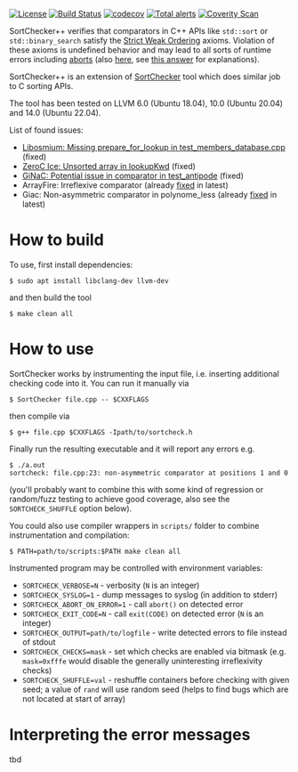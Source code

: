 [![License](http://img.shields.io/:license-MIT-blue.svg)](https://github.com/yugr/sortcheckxx/blob/master/LICENSE.txt)
[![Build Status](https://github.com/yugr/sortcheckxx/actions/workflows/ci.yml/badge.svg)](https://github.com/yugr/sortcheckxx/actions)
[![codecov](https://codecov.io/gh/yugr/sortcheckxx/branch/master/graph/badge.svg)](https://codecov.io/gh/yugr/sortcheckxx)
[![Total alerts](https://img.shields.io/lgtm/alerts/g/yugr/sortcheckxx.svg?logo=lgtm&logoWidth=18)](https://lgtm.com/projects/g/yugr/sortcheckxx/alerts/)
[![Coverity Scan](https://scan.coverity.com/projects/yugr-sortcheckxx/badge.svg)](https://scan.coverity.com/projects/yugr-sortcheckxx)

SortChecker++ verifies that comparators in C++ APIs like `std::sort` or `std::binary_search`
satisfy the [Strict Weak Ordering](https://medium.com/@shiansu/strict-weak-ordering-and-the-c-stl-f7dcfa4d4e07)
axioms.
Violation of these axioms is undefined behavior and may lead to all sorts of runtime
errors including [aborts](https://stackoverflow.com/questions/2441045/bewildering-segfault-involving-stl-sort-algorithm) (also [here](https://stackoverflow.com/questions/46670734/erratic-behavior-of-gccs-stdsort-with-lambdas), see [this answer](https://stackoverflow.com/a/24048654/2170527) for explanations).

SortChecker++ is an extension of [SortChecker](https://github.com/yugr/sortcheck) tool which does similar job to C sorting APIs.

The tool has been tested on LLVM 6.0 (Ubuntu 18.04), 10.0 (Ubuntu 20.04) and 14.0 (Ubuntu 22.04).

List of found issues:
* [Libosmium: Missing prepare\_for\_lookup in test\_members\_database.cpp](https://github.com/osmcode/libosmium/issues/351) (fixed)
* [ZeroC Ice: Unsorted array in lookupKwd](https://github.com/zeroc-ice/ice/issues/1362) (fixed)
* [GiNaC: Potential issue in comparator in test\_antipode](https://www.ginac.de/pipermail/ginac-list/2022-June/002390.html) (fixed)
* ArrayFire: Irreflexive comparator (already [fixed](https://github.com/arrayfire/arrayfire/commit/77181f1d9c860144554cd61e4de69b9dd82ccad9) in latest)
* Giac: Non-asymmetric comparator in polynome\_less (already [fixed](https://github.com/geogebra/giac/commit/efbde32d614aed9833903f93084f76bbf61cf418) in latest)

# How to build

To use, first install dependencies:
```
$ sudo apt install libclang-dev llvm-dev
```
and then build the tool
```
$ make clean all
```

# How to use

SortChecker works by instrumenting the input file, i.e. inserting additional checking code into it.
You can run it manually via
```
$ SortChecker file.cpp -- $CXXFLAGS
```
then compile via
```
$ g++ file.cpp $CXXFLAGS -Ipath/to/sortcheck.h
```

Finally run the resulting executable and it will report any errors e.g.
```
$ ./a.out
sortcheck: file.cpp:23: non-asymmetric comparator at positions 1 and 0
```
(you'll probably want to combine this with some kind of regression
or random/fuzz testing to achieve good coverage,
also see the `SORTCHECK_SHUFFLE` option below).

You could also use compiler wrappers in `scripts/` folder to combine instrumentation and compilation:
```
$ PATH=path/to/scripts:$PATH make clean all
```

Instrumented program may be controlled with environment variables:
* `SORTCHECK_VERBOSE=N` - verbosity (`N` is an integer)
* `SORTCHECK_SYSLOG=1` - dump messages to syslog (in addition to stderr)
* `SORTCHECK_ABORT_ON_ERROR=1` - call `abort()` on detected error
* `SORTCHECK_EXIT_CODE=N` - call `exit(CODE)` on detected error (`N` is an integer)
* `SORTCHECK_OUTPUT=path/to/logfile` - write detected errors to file instead of stdout
* `SORTCHECK_CHECKS=mask` - set which checks are enabled via bitmask
  (e.g. `mask=0xfffe` would disable the generally uninteresting irreflexivity checks)
* `SORTCHECK_SHUFFLE=val` - reshuffle containers before checking with given seed;
  a value of `rand` will use random seed
  (helps to find bugs which are not located at start of array)

# Interpreting the error messages

tbd
